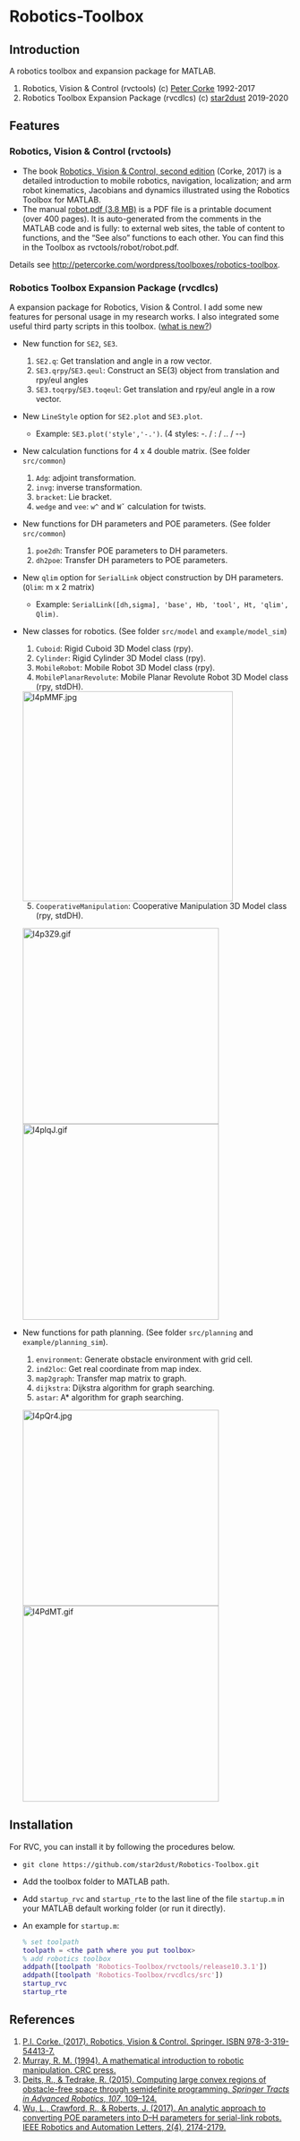 # Robotics-Toolbox
## Introduction

A robotics toolbox and expansion package for MATLAB.

1. Robotics, Vision &amp; Control (rvctools) (c) [Peter Corke](http://www.petercorke.com) 1992-2017 
2. Robotics Toolbox Expansion Package  (rvcdlcs)  (c) [star2dust](https://github.com/star2dust) 2019-2020

## Features

### Robotics, Vision &amp; Control (rvctools)

- The book [Robotics, Vision & Control, second edition](http://www.petercorke.com/RVC) (Corke, 2017) is a detailed introduction to mobile robotics, navigation, localization; and arm robot kinematics, Jacobians and dynamics illustrated using the Robotics Toolbox for MATLAB.
- The manual [robot.pdf (3.8 MB)](http://petercorke.com/wordpress/?ddownload=343) is a PDF file is a printable document (over 400 pages). It is auto-generated from the comments in the MATLAB code and is fully: to external web sites, the table of content to functions, and the “See also” functions to each other. You can find this in the Toolbox as rvctools/robot/robot.pdf.

Details see http://petercorke.com/wordpress/toolboxes/robotics-toolbox. 

### Robotics Toolbox Expansion Package  (rvcdlcs)

A expansion package for Robotics, Vision &amp; Control. I add some new features for personal usage in my research works. I also integrated some useful third party scripts in this toolbox. ([what is new?](https://github.com/star2dust/Robotics-Toolbox/tree/master/rvcdlcs))

- New function for `SE2`, `SE3`.

    1. `SE2.q`: Get translation and angle in a row vector. 
    2. `SE3.qrpy`/`SE3.qeul`: Construct an SE(3) object from translation and rpy/eul angles
    3. `SE3.toqrpy`/`SE3.toqeul`: Get translation and rpy/eul angle in a row vector.
    
- New `LineStyle` option for `SE2.plot` and `SE3.plot`.

	-  Example:  `SE3.plot('style','-.')`. (4 styles: -. / : / .. / --)
	
- New calculation functions for  4 x 4 double matrix. (See folder `src/common`)

	1. `Adg`: adjoint transformation.
	2. `invg`:  inverse transformation.
	3. `bracket`: Lie bracket.
	4. `wedge` and `vee`: `w^` and `Wˇ` calculation for twists.
	
- New functions for DH parameters and POE parameters. (See folder `src/common`)

    1. `poe2dh`: Transfer POE parameters to DH parameters.
    2. `dh2poe`: Transfer DH parameters to POE parameters.
    
- New `qlim` option for `SerialLink` object construction by DH parameters. (`Qlim`: m x 2 matrix)

    - Example: `SerialLink([dh,sigma], 'base', Hb, 'tool', Ht, 'qlim', Qlim)`.
    
- New classes for robotics. (See folder `src/model` and `example/model_sim`)

    1. `Cuboid`: Rigid Cuboid 3D Model class (rpy).
    2. `Cylinder`: Rigid Cylinder 3D Model class (rpy).
    3. `MobileRobot`: Mobile Robot 3D Model class (rpy).
    4. `MobilePlanarRevolute`: Mobile Planar Revolute Robot 3D Model class (rpy, stdDH). 
    
    <img src="https://s2.ax1x.com/2020/01/10/l4pMMF.jpg" alt="l4pMMF.jpg" border="0"  width="375" />
    
    5. `CooperativeManipulation`: Cooperative Manipulation 3D Model class (rpy, stdDH). 
    
    <img src="https://s2.ax1x.com/2020/01/10/l4p3Z9.gif" alt="l4p3Z9.gif" border="0" width="350" /><img src="https://s2.ax1x.com/2020/01/10/l4plqJ.gif" alt="l4plqJ.gif" border="0" width="350" />
    
- New functions for path planning. (See folder `src/planning` and `example/planning_sim`).

    1. `environment`: Generate obstacle environment with grid cell. 
    2. `ind2loc`: Get real coordinate from map index.
    3. `map2graph`: Transfer map matrix to graph.
    4. `dijkstra`: Dijkstra algorithm for graph searching.
    5. `astar`: A* algorithm for graph searching.

    <img src="https://s2.ax1x.com/2020/01/10/l4pQr4.jpg" alt="l4pQr4.jpg" border="0"  width="350" /><img src="https://s2.ax1x.com/2020/01/10/l4PdMT.gif" alt="l4PdMT.gif" border="0"  width="350" />

## Installation

For RVC, you can install it by following the procedures below.

- `git clone https://github.com/star2dust/Robotics-Toolbox.git`
- Add the toolbox folder to MATLAB path.
- Add `startup_rvc` and `startup_rte` to the last line of the file `startup.m` in your MATLAB default working folder (or run it directly).
- An example for `startup.m`:

  ```matlab
  % set toolpath
  toolpath = <the path where you put toolbox>
  % add robotics toolbox
  addpath([toolpath 'Robotics-Toolbox/rvctools/release10.3.1'])
  addpath([toolpath 'Robotics-Toolbox/rvcdlcs/src'])
  startup_rvc
  startup_rte
  ```

## References

1. [P.I. Corke. (2017). Robotics, Vision & Control. Springer. ISBN 978-3-319-54413-7.](http://petercorke.com/wordpress/toolboxes/robotics-toolbox)
2. [Murray, R. M. (1994). A mathematical introduction to robotic manipulation. CRC press.](https://www.crcpress.com/A-Mathematical-Introduction-to-Robotic-Manipulation/Murray/p/book/9780849379819)
3. [Deits, R., & Tedrake, R. (2015). Computing large convex regions of obstacle-free space through semidefinite programming. *Springer Tracts in Advanced Robotics*, *107*, 109–124.](http://groups.csail.mit.edu/robotics-center/public_papers/Deits14.pdf)
4. [Wu, L., Crawford, R., & Roberts, J. (2017). An analytic approach to converting POE parameters into D–H parameters for serial-link robots. IEEE Robotics and Automation Letters, 2(4), 2174-2179.](https://ieeexplore.ieee.org/document/7968294/)


